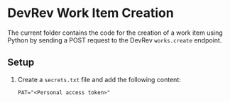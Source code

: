 # DevRev Work Item Creation

The current folder contains the code for the creation of a work item using Python by sending a POST request to the DevRev `works.create` endpoint.

## Setup

1. Create a `secrets.txt` file and add the following content:
   ```plaintext
   PAT="<Personal access token>"
